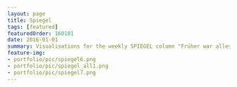 ```yaml
---
layout: page
title: Spiegel
tags: [featured]
featuredOrder: 160101
date: 2016-01-01
summary: Visualisations for the weekly SPIEGEL column "Früher war alles schlechter".
feature-img:
- portfolio/pic/spiegel6.png
- portfolio/pic/spiegel_all1.png
- portfolio/pic/spiegel7.png
---
```

